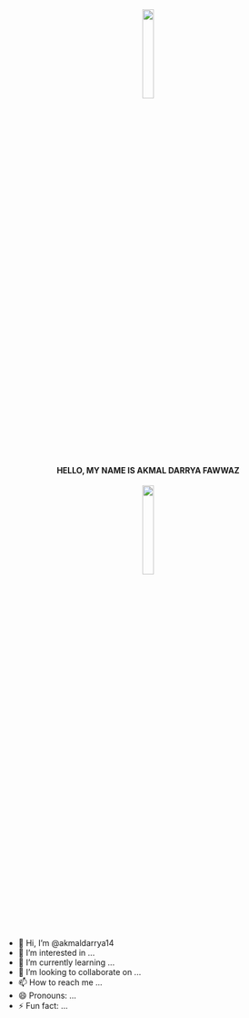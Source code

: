 <div align="center" justify-content="space-around">
  <img src="https://github.com/akmaldarrya14/akmaldarrya14/blob/main/squidward-dance-transparent.gif" width="20%" />
  <h4>HELLO, MY NAME IS AKMAL DARRYA FAWWAZ</h4>
  <img src="https://github.com/akmaldarrya14/akmaldarrya14/blob/main/squidward-dance-transparent.gif" width="20%" />
</div>

- 👋 Hi, I’m @akmaldarrya14
- 👀 I’m interested in ...
- 🌱 I’m currently learning ...
- 💞️ I’m looking to collaborate on ...
- 📫 How to reach me ...
- 😄 Pronouns: ...
- ⚡ Fun fact: ...

